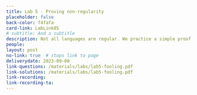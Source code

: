 ```yaml
---
title: Lab 5 - Proving non-regularity
placeholder: false
back-color: f4fafa
card-link: LabLink05
# subtitle: And a subtitle
description: Not all languages are regular. We practice a simple proof technique for proving this.
people:
layout: post
no-link: true  # stops link to page 
deliverydate: 2023-09-08
link-questions: /materials/labs/lab5-fooling.pdf
link-solutions: /materials/labs/lab5-fooling.pdf
link-recording:
link-recording-ta:
---
```










